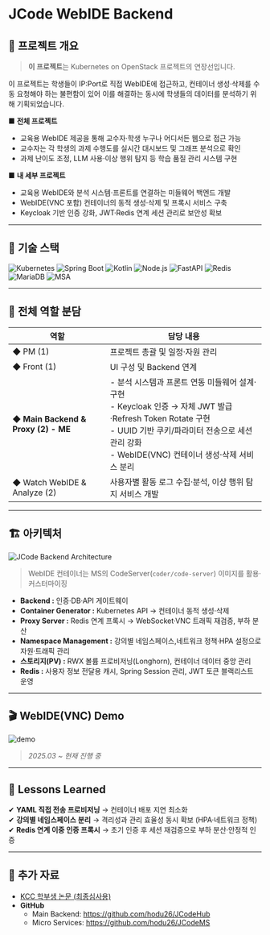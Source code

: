 # JCode WebIDE Backend


## 📌 프로젝트 개요

> **이 프로젝트**는 Kubernetes on OpenStack 프로젝트의 연장선입니다.

 이 프로젝트는 학생들이 IP:Port로 직접 WebIDE에 접근하고, 컨테이너 생성·삭제를 수동 요청해야 하는 불편함이 있어 이를 해결하는 동시에 학생들의 데이터를 분석하기 위해 기획되었습니다.

■ **전체 프로젝트**  
- 교육용 WebIDE 제공을 통해 교수자·학생 누구나 어디서든 웹으로 접근 가능  
- 교수자는 각 학생의 과제 수행도를 실시간 대시보드 및 그래프 분석으로 확인  
- 과제 난이도 조정, LLM 사용·이상 행위 탐지 등 학습 품질 관리 시스템 구현  

■ **내 세부 프로젝트**  
- 교육용 WebIDE와 분석 시스템·프론트를 연결하는 미들웨어 백엔드 개발  
- WebIDE(VNC 포함) 컨테이너의 동적 생성·삭제 및 프록시 서비스 구축  
- Keycloak 기반 인증 강화, JWT·Redis 연계 세션 관리로 보안성 확보  


---

## 🔧 기술 스택
![Kubernetes](https://img.shields.io/badge/Kubernetes-326CE5?style=flat-square&logo=kubernetes&logoColor=white)
![Spring Boot](https://img.shields.io/badge/SpringBoot-6DB33F?style=flat-square&logo=springboot&logoColor=white)
![Kotlin](https://img.shields.io/badge/Kotlin-0095D5?style=flat-square&logo=kotlin&logoColor=white)
![Node.js](https://img.shields.io/badge/Node.js-43853D?style=flat-square&logo=node.js&logoColor=white)
![FastAPI](https://img.shields.io/badge/FastAPI-009688?style=flat-square&logo=fastapi&logoColor=white)
![Redis](https://img.shields.io/badge/Redis-DC382D?style=flat-square&logo=redis&logoColor=white)
![MariaDB](https://img.shields.io/badge/MariaDB-003545?style=flat-square&logo=mariadb&logoColor=white)
![MSA](https://img.shields.io/badge/MSA-Microservices-7D7D7D?style=flat-square)

---


## 🎯 전체 역할 분담

| 역할                              | 담당 내용                                                                                                                                                                |
|-----------------------------------|--------------------------------------------------------------------------------------------------------------------------------------------------------------------------|
| ◆ PM (1)                          | 프로젝트 총괄 및 일정·자원 관리                                                                                                                                           |
| ◆ Front (1)                       | UI 구성 및 Backend 연계                                                                                                                                                  |
| ◆ **Main Backend & Proxy (2) - ME**   | - 분석 시스템과 프론트 연동 미들웨어 설계·구현<br>- Keycloak 인증 → 자체 JWT 발급·Refresh Token Rotate 구현<br>- UUID 기반 쿠키/파라미터 전송으로 세션 관리 강화<br>- WebIDE(VNC) 컨테이너 생성·삭제 서비스 분리 |
| ◆ Watch WebIDE & Analyze (2)      | 사용자별 활동 로그 수집·분석, 이상 행위 탐지 서비스 개발                                                                                                                   |


---


## 🏗 아키텍처
![JCode Backend Architecture](https://github.com/user-attachments/assets/e605df24-a650-42f5-bc83-2ba28280aadc)

> WebIDE 컨테이너는 MS의 CodeServer(`coder/code-server`) 이미지를 활용·커스터마이징

- **Backend :** 인증·DB·API 게이트웨이
- **Container Generator :** Kubernetes API → 컨테이너 동적 생성·삭제
- **Proxy Server :** Redis 연계 프록시 → WebSocket·VNC 트래픽 재검증, 부하 분산
- **Namespace Management :** 강의별 네임스페이스,네트워크 정책·HPA 설정으로 자원·트래픽 관리
- **스토리지(PV) :** RWX 볼륨 프로비저닝(Longhorn), 컨테이너 데이터 중앙 관리
- **Redis :** 사용자 정보 전달용 캐시, Spring Session 관리, JWT 토큰 블랙리스트 운영


---


## 🎬 WebIDE(VNC) Demo

![demo](https://github.com/user-attachments/assets/a200b3c8-9cb2-47ff-a1c3-d567eb49120a)
> _2025.03 ~ 현재 진행 중_


---


## 📝 Lessons Learned

✔ **YAML 직접 전송 프로비저닝** → 컨테이너 배포 지연 최소화  
✔ **강의별 네임스페이스 분리** → 격리성과 관리 효율성 동시 확보 (HPA·네트워크 정책)  
✔ **Redis 연계 이중 인증 프록시** → 초기 인증 후 세션 재검증으로 부하 분산·안정적 인증  


---

## 📎 추가 자료

- [KCC 학부생 논문 (최종심사용)](KCC_최종심사용논문-1.pdf)  
- **GitHub**  
  - Main Backend: https://github.com/hodu26/JCodeHub  
  - Micro Services: https://github.com/hodu26/JCodeMS  
